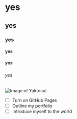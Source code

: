 # yes
## yes
### yes
#### yes
##### yes
###### yes
![Image of Yaktocat](https://octodex.github.com/images/yaktocat.png)
- [ ] Turn on GitHub Pages
- [ ] Outline my portfolio
- [ ] Introduce myself to the world
